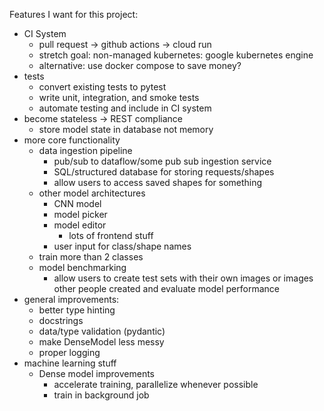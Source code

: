 Features I want for this project:
- CI System
    - pull request -> github actions -> cloud run
    - stretch goal: non-managed kubernetes: google kubernetes engine
    - alternative: use docker compose to save money?
- tests
    - convert existing tests to pytest
    - write unit, integration, and smoke tests
    - automate testing and include in CI system
- become stateless -> REST compliance
    - store model state in database not memory
- more core functionality
    - data ingestion pipeline
        - pub/sub to dataflow/some pub sub ingestion service
        - SQL/structured database for storing requests/shapes
        - allow users to access saved shapes for something
    - other model architectures
        - CNN model
        - model picker
        - model editor
            - lots of frontend stuff
        - user input for class/shape names
    - train more than 2 classes
    - model benchmarking
        - allow users to create test sets with their own images or images other people created and evaluate model performance
- general improvements:
    - better type hinting
    - docstrings
    - data/type validation (pydantic)
    - make DenseModel less messy
    - proper logging
- machine learning stuff 
    - Dense model improvements
        - accelerate training, parallelize whenever possible
        - train in background job